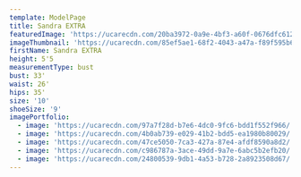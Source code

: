 ```yaml
---
template: ModelPage
title: Sandra EXTRA
featuredImage: 'https://ucarecdn.com/20ba3972-0a9e-4bf3-a60f-0676dfc612a5/'
imageThumbnail: 'https://ucarecdn.com/85ef5ae1-68f2-4043-a47a-f89f595b6dea/'
firstName: Sandra EXTRA
height: 5'5
measurementType: bust
bust: 33'
waist: 26'
hips: 35'
size: '10'
shoeSize: '9'
imagePortfolio:
  - image: 'https://ucarecdn.com/97a7f28d-b7e6-4dc0-9fc6-bdd1f552f966/'
  - image: 'https://ucarecdn.com/4b0ab739-e029-41b2-bdd5-ea1980b80029/'
  - image: 'https://ucarecdn.com/47ce5050-7ca3-427a-87e4-afdf8590a8d2/'
  - image: 'https://ucarecdn.com/c986787a-3ace-49dd-9a7e-6abc5b2efb20/'
  - image: 'https://ucarecdn.com/24800539-9db1-4a53-b728-2a8923508d67/'
---
```


